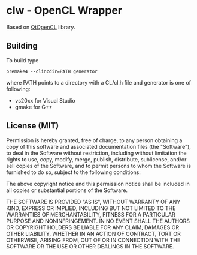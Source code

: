 # clw - OpenCL Wrapper

Based on [QtOpenCL](https://qt.gitorious.org/qt-labs/opencl) library.

## Building

To build type 

`premake4 --clincdir=PATH generator`

where PATH points to a directory with a CL/cl.h file and generator is one of following:

- vs20xx for Visual Studio
- gmake for G++

## License (MIT)

Permission is hereby granted, free of charge, to any person obtaining a copy
of this software and associated documentation files (the "Software"), to deal
in the Software without restriction, including without limitation the rights
to use, copy, modify, merge, publish, distribute, sublicense, and/or sell
copies of the Software, and to permit persons to whom the Software is
furnished to do so, subject to the following conditions:

The above copyright notice and this permission notice shall be included in
all copies or substantial portions of the Software.

THE SOFTWARE IS PROVIDED "AS IS", WITHOUT WARRANTY OF ANY KIND, EXPRESS OR
IMPLIED, INCLUDING BUT NOT LIMITED TO THE WARRANTIES OF MERCHANTABILITY,
FITNESS FOR A PARTICULAR PURPOSE AND NONINFRINGEMENT. IN NO EVENT SHALL THE
AUTHORS OR COPYRIGHT HOLDERS BE LIABLE FOR ANY CLAIM, DAMAGES OR OTHER
LIABILITY, WHETHER IN AN ACTION OF CONTRACT, TORT OR OTHERWISE, ARISING FROM,
OUT OF OR IN CONNECTION WITH THE SOFTWARE OR THE USE OR OTHER DEALINGS IN
THE SOFTWARE.